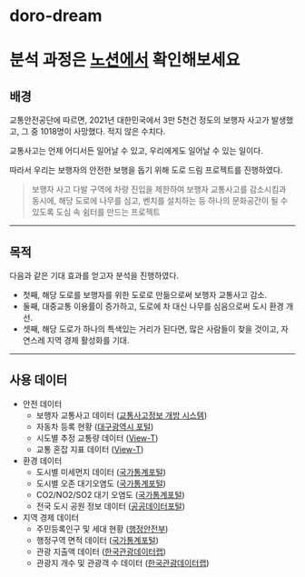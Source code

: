 # doro-dream
# 분석 과정은 [노션에서](https://pogo8.notion.site/DORO-DREAM-02920d6e89f940b5b65bd03fb0301580) 확인해보세요

## 배경

교통안전공단에 따르면, 2021년 대한민국에서 3만 5천건 정도의 보행자 사고가 발생했고, 그 중 1018명이 사망했다. 적지 않은 수치다.

교통사고는 언제 어디서든 일어날 수 있고, 우리에게도 일어날 수 있는 일이다. 

따라서 우리는 보행자의 안전한 보행을 돕기 위해 도로 드림 프로젝트를 진행하였다.

> 보행자 사고 다발 구역에 차량 진입을 제한하여 보행자 교통사고를 감소시킴과 동시에, 해당 도로에 나무를 심고, 벤치를 설치하는 등 하나의 문화공간이 될 수 있도록 도심 속 쉼터를 만드는 프로젝트

---

## 목적

다음과 같은 기대 효과를 얻고자 분석을 진행하였다.

- 첫째, 해당 도로를 보행자를 위한 도로로 만듦으로써 보행자 교통사고 감소.
- 둘째, 대중교통 이용률이 증가하고, 도로에 차 대신 나무를 심음으로써 도시 환경 개선.
- 셋째, 해당 도로가 하나의 특색있는 거리가 된다면, 많은 사람들이 찾을 것이고, 자연스레 지역 경제 활성화를 기대.
----
## 사용 데이터

- 안전 데이터
    - 보행자 교통사고 데이터 ([교통사고정보 개방 시스템](http://taas.koroad.or.kr/web/shp/adi/initOpenApi.do?menuId=WEB_KMP_TAI_TOS))
    - 자동차 등록 현황 ([대구광역시 포털](https://www.daegu.go.kr/tra//index.do?menu_id=00000398&menu_link=/icms/bbs/selectBoardArticle.do&bbsId=BBS_00137&nttId=594569&bbsTyCode=BBST03&bbsAttrbCode=BBSA03))
    - 시도별 추정 교통량 데이터 ([View-T](https://viewt.ktdb.go.kr/cong/map/page.do))
    - 교통 혼잡 지표 데이터 ([View-T](https://viewt.ktdb.go.kr/cong/map/page.do))
- 환경 데이터
    - 도시별 미세먼지 데이터 ([국가통계포털](https://kosis.kr/index/index.do))
    - 도시별 오존 대기오염도 ([국가통계포털](https://kosis.kr/index/index.do))
    - CO2/NO2/SO2 대기 오염도 ([국가통계포털](https://kosis.kr/index/index.do))
    - 전국 도시 공원 정보 데이터 ([공공데이터포털](http://data.go.kr))
- 지역 경제 데이터
    - 주민등록인구 및 세대 현황 ([행정안전부](https://www.mois.go.kr/frt/a01/frtMain.do))
    - 행정구역 면적 데이터 ([국가통계포털](https://kosis.kr/index/index.do))
    - 관광 지출액 데이터 ([한국관광데이터랩](https://datalab.visitkorea.or.kr/datalab/portal/main/getMainForm.do))
    - 관광지 개수 및 관광객 수 데이터 ([한국관광데이터랩](https://datalab.visitkorea.or.kr/datalab/portal/main/getMainForm.do))